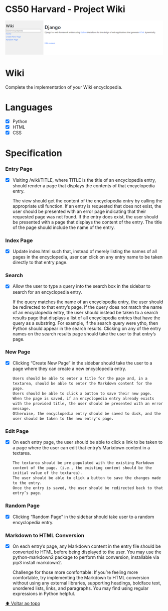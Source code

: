# CS50 Harvard - Project Wiki 

<img src="exemple.PNG" alt="Demo">

# Wiki

Complete the implementation of your Wiki encyclopedia.

# Languages

- [x] Python
- [x] HTML
- [x] CSS

# Specification

### Entry Page

- [x]  Visiting /wiki/TITLE, where TITLE is the title of an encyclopedia entry, should render a page that displays the contents of that encyclopedia entry.

    The view should get the content of the encyclopedia entry by calling the appropriate util function.
    If an entry is requested that does not exist, the user should be presented with an error page indicating that their requested page was not found.
    If the entry does exist, the user should be presented with a page that displays the content of the entry. The title of the page should include the name of the entry.

### Index Page

- [x] Update index.html such that, instead of merely listing the names of all pages in the encyclopedia, user can click on any entry name to be taken directly to that entry page.

### Search

- [x]  Allow the user to type a query into the search box in the sidebar to search for an encyclopedia entry.

    If the query matches the name of an encyclopedia entry, the user should be redirected to that entry’s page.
    If the query does not match the name of an encyclopedia entry, the user should instead be taken to a search results page that displays a list of all encyclopedia entries that have the query as a substring. For example, if the search query were ytho, then Python should appear in the search results.
    Clicking on any of the entry names on the search results page should take the user to that entry’s page.
     
### New Page

- [x] Clicking “Create New Page” in the sidebar should take the user to a page where they can create a new encyclopedia entry.

      Users should be able to enter a title for the page and, in a textarea, should be able to enter the Markdown content for the page.
      Users should be able to click a button to save their new page.
      When the page is saved, if an encyclopedia entry already exists with the provided title, the user should be presented with an error message.
      Otherwise, the encyclopedia entry should be saved to disk, and the user should be taken to the new entry’s page.

### Edit Page

- [x] On each entry page, the user should be able to click a link to be taken to a page where the user can edit that entry’s Markdown content in a textarea.

      The textarea should be pre-populated with the existing Markdown content of the page. (i.e., the existing content should be the initial value of the textarea).
      The user should be able to click a button to save the changes made to the entry.
      Once the entry is saved, the user should be redirected back to that entry’s page.

### Random Page

- [x] Clicking “Random Page” in the sidebar should take user to a random encyclopedia entry.

### Markdown to HTML Conversion

- [x] On each entry’s page, any Markdown content in the entry file should be converted to HTML before being displayed to the user. You may use the python-markdown2 package to perform this conversion, installable via pip3 install markdown2.

    Challenge for those more comfortable: If you’re feeling more comfortable, try implementing the Markdown to HTML conversion without using any external libraries, supporting headings, boldface text, unordered lists, links, and paragraphs. You may find using regular expressions in Python helpful.


[⬆ Voltar ao topo](#cs50-project-2)<br>

